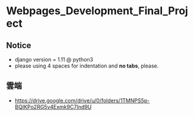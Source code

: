 # Webpages_Development_Final_Project
## Notice
* django version = 1.11 @ python3
* please using 4 spaces for indentation and **no tabs**, please.

## 雲端
* https://drive.google.com/drive/u/0/folders/1TMNPS5p-BQIKPo2RG5v4Exmk9C7Ind9U
